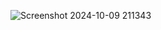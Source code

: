 ![Screenshot 2024-10-09 211343](https://github.com/user-attachments/assets/993b401f-7bdd-4278-8e2f-422f16f5fa26)
